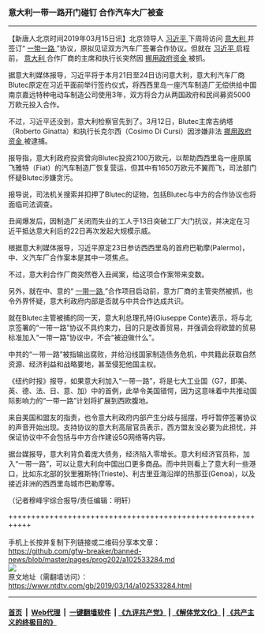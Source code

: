 ### 意大利一带一路开门碰钉 合作汽车大厂被查
------------------------

<div class="post_content" itemprop="articleBody">
 <p>
  【新唐人北京时间2019年03月15日讯】北京领导人
  <a href="https://www.ntdtv.com/gb/习近平.htm">
   习近平
  </a>
  下周将访问
  <a href="https://www.ntdtv.com/gb/意大利.htm">
   意大利
  </a>
  并签订“
  <a href="https://www.ntdtv.com/gb/一带一路.htm">
   一带一路
  </a>
  ”协议，原拟见证双方汽车厂签署合作协议。但就在
  <a href="https://www.ntdtv.com/gb/习近平.htm">
   习近平
  </a>
  启程前，
  <a href="https://www.ntdtv.com/gb/意大利.htm">
   意大利
  </a>
  合作厂商的主席和执行长突然因
  <a href="https://www.ntdtv.com/gb/挪用政府资金.htm">
   挪用政府资金
  </a>
  被抓。
 </p>
 <p>
  据意大利媒体报导，习近平将于本月21日至24日访问意大利，意大利汽车厂商Blutec原定在习近平面前举行签约仪式，将西西里岛一座汽车制造厂无偿供给中国南京嘉远特种电动车制造公司使用3年，双方将合力从两国政府和民间募资5000万欧元投入合作。
 </p>
 <p>
  不过，习近平还没到，意大利检察官先到了。3月12日，Blutec主席吉纳塔（Roberto Ginatta）和执行长克尔西（Cosimo Di Cursi）因涉嫌非法
  <a href="https://www.ntdtv.com/gb/挪用政府资金.htm">
   挪用政府资金
  </a>
  被逮捕。
 </p>
 <p>
  报导指，意大利政府投资曾向Blutec投资2100万欧元，以帮助西西里岛一座原属飞雅特（Fiat）的汽车制造厂恢复营运，但其中有1650万欧元不翼而飞，司法部门怀疑Blutec涉嫌贪污。
 </p>
 <p>
  报导说，司法机关搜索并扣押了Blutec的证物，包括Blutec与中方的合作协议也将面临司法调查。
 </p>
 <p>
  丑闻爆发后，因制造厂关闭而失业的工人于13日突破工厂大门抗议，并决定在习近平抵达意大利后的22日再次发起大规模示威。
 </p>
 <p>
  根据意大利媒体报导，习近平原定23日参访西西里岛的首府巴勒摩(Palermo)，中、义汽车厂合作案本是其中一项焦点。
 </p>
 <p>
  不过，意大利合作厂商突然卷入丑闻案，给这项合作案带来变数。
 </p>
 <p>
  另外，就在中、意的“
  <a href="https://www.ntdtv.com/gb/一带一路.htm">
   一带一路
  </a>
  ”合作项目启动前，意方厂商的主管突然被抓，也令外界怀疑，意大利政府内部是否就与中共合作达成共识。
 </p>
 <p>
  就在Blutec主管被捕的同一天，意大利总理孔特(Giuseppe Conte)表示，将与北京签署的“一带一路”协议不具约束力，目的只是改善贸易，并强调会将欧盟的贸易标准加入“一带一路”协议中，不会“被迫做什么”。
 </p>
 <p>
  中共的“一带一路”被指输出腐败，并给沿线国家制造债务危机，中共籍此获取自然资源、经济利益和战略要地，甚至侵犯他国主权。
 </p>
 <p>
  《纽约时报》报导，如果意大利加入“一带一路”，将是七大工业国（G7，即美、英、德、法、日、意、加）中的首例，此举令美国错愕，因为这意味着中共推动国际影响力的“一带一路”计划将扩展到西欧腹地。
 </p>
 <p>
  来自美国和盟友的指责，也令意大利政府内部产生分歧与摇摆，呼吁暂停签署协议的声音开始出现。支持协议的意大利高层官员表示，西方盟友没必要为此担忧，并保证协议中不会包括与中方合作建设5G网络等内容。
 </p>
 <p>
  据台媒报导，意大利背负着庞大债务，经济陷入零增长。意大利经济官员称，加入“一带一路”，可以让意大利向中国出口更多商品。而中共则看上了意大利一些港口，比如东北部的狄里雅斯特(Trieste)、利古里亚海沿岸的热那亚(Genoa)，以及接近非洲的西西里岛城市巴勒摩等。
 </p>
 <p>
  （记者穆峰宇综合报导/责任编辑：明轩）
 </p>
 <div class="single_ad">
 </div>
</div>

+++++++++++++++++++++++++++++++++++++++++++++++++++++++++++<br/><br/>
手机上长按并复制下列链接或二维码分享本文章：<br/>
https://github.com/gfw-breaker/banned-news/blob/master/pages/prog202/a102533284.md <br/>
<a href='https://github.com/gfw-breaker/banned-news/blob/master/pages/prog202/a102533284.md'><img src='https://github.com/gfw-breaker/banned-news/blob/master/pages/prog202/a102533284.md.png'/></a> <br/>
原文地址（需翻墙访问）：https://www.ntdtv.com/gb/2019/03/14/a102533284.html


------------------------
#### [首页](https://github.com/gfw-breaker/banned-news/blob/master/README.md) &nbsp;|&nbsp; [Web代理](https://github.com/labour-camp/helloworld) &nbsp;|&nbsp; [一键翻墙软件](https://github.com/gfw-breaker/nogfw/blob/master/README.md) &nbsp;| [《九评共产党》](https://github.com/gfw-breaker/9ping.md/blob/master/README.md#九评之一评共产党是什么) | [《解体党文化》](https://github.com/gfw-breaker/jtdwh.md/blob/master/README.md) | [《共产主义的终极目的》](https://github.com/gfw-breaker/gczydzjmd.md/blob/master/README.md)

